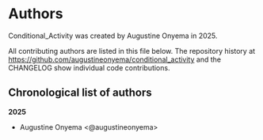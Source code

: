# Authors

Conditional_Activity was created by Augustine Onyema in 2025.


All contributing authors are listed in this file below.
The repository history at https://github.com/augustineonyema/conditional_activity
and the CHANGELOG show individual code contributions.

## Chronological list of authors

<!--
The rules for this file:
  * Authors are sorted chronologically, earliest to latest
  * Please format it each entry as "Preferred name <GitHub username>"
  * Your preferred name is whatever you wish to go by --
    it does *not* have to be your legal name!
  * Please start a new section for each new year
  * Don't ever delete anything
-->

**2025**
- Augustine Onyema <@augustineonyema>
